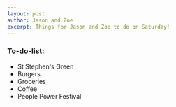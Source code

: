 ```yaml
---
layout: post
author: Jason and Zoe
excerpt: Things for Jason and Zoe to do on Saturday!
---
```


### To-do-list:

- St Stephen's Green
- Burgers
- Groceries
- Coffee
- People Power Festival
